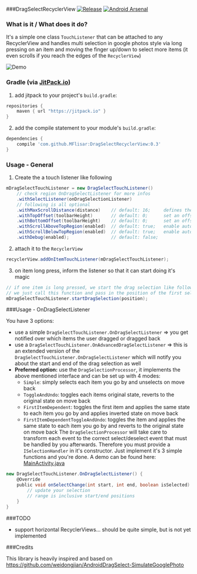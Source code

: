 ###DragSelectRecyclerView [![Release](https://jitpack.io/v/MFlisar/DragSelectRecyclerView.svg)](https://jitpack.io/#MFlisar/DragSelectRecyclerView) [![Android Arsenal](https://img.shields.io/badge/Android%20Arsenal-DragSelectRecyclerView-brightgreen.svg?style=flat)](https://android-arsenal.com/details/1/5152)

### What is it / What does it do?
It's a simple one class `TouchListener` that can be attached to any RecyclerView and handles multi selection in google photos style via long pressing on an item and moving the finger up/down to select more items (it even scrolls if you reach the edges of the `RecyclerView`)

![Demo](https://github.com/MFlisar/DragSelectRecyclerView/blob/master/files/demo.gif?raw=true)
 
### Gradle (via [JitPack.io](https://jitpack.io/))

1. add jitpack to your project's `build.gradle`:

```groovy
repositories {
	maven { url "https://jitpack.io" }
}
```

2. add the compile statement to your module's `build.gradle`:

```groovy
dependencies {
	compile 'com.github.MFlisar:DragSelectRecyclerView:0.3'
}
```

### Usage - General

1. Create the a touch listener like following

```groovy
mDragSelectTouchListener = new DragSelectTouchListener()
	// check region OnDragSelectListener for more infos
	.withSelectListener(onDragSelectionListener)
	// following is all optional
	.withMaxScrollDistance(distance)    // default: 16; 	defines the speed of the auto scrolling
	.withTopOffset(toolbarHeight)       // default: 0; 		set an offset for the touch region on top of the RecyclerView
	.withBottomOffset(toolbarHeight)    // default: 0; 		set an offset for the touch region on bottom of the RecyclerView
	.withScrollAboveTopRegion(enabled)  // default: true; 	enable auto scrolling, even if the finger is moved above the top region
	.withScrollBelowTopRegion(enabled)  // default: true; 	enable auto scrolling, even if the finger is moved below the top region
	.withDebug(enabled);                // default: false;
```

2. attach it to the `RecyclerView`

```groovy
recyclerView.addOnItemTouchListener(mDragSelectTouchListener);
```

3. on item long press, inform the listener so that it can start doing it's magic

```groovy
// if one item is long pressed, we start the drag selection like following:
// we just call this function and pass in the position of the first selected item
mDragSelectTouchListener.startDragSelection(position);
```

###Usage - OnDragSelectListener

You have 3 options:

* use a simple `DragSelectTouchListener.OnDragSelectListener` => you get notified over which items the user dragged or dragged back
* use a `DragSelectTouchListener.OnAdvancedDragSelectListener` => this is an extended version of the `DragSelectTouchListener.OnDragSelectListener` which will notify you about the start and end of the drag selection as well
* **Preferred option:** use the `DragSelectionProcessor`, it implements the above mentioned interface and can be set up with 4 modes:
  * `Simple`: simply selects each item you go by and unselects on move back
  * `ToggleAndUndo`: toggles each items original state, reverts to the original state on move back
  * `FirstItemDependent`: toggles the first item and applies the same state to each item you go by and applies inverted state on move back
  * `FirstItemDependentToggleAndUndo`: toggles the item and applies the same state to each item you go by and reverts to the original state on move back
  The `DragSelectionProcessor` will take care to transform each event to the correct select/deselect event that must be handled by you afterwards. Therefore you must provide a `ISelectionHandler` in it's constructor. Just implement it's 3 simple functions and you're done. A demo can be found here: [MainActivity.java](https://github.com/MFlisar/DragSelectRecyclerView/blob/master/demo/src/main/java/com/michaelflisar/dragselectrecyclerview/demo/MainActivity.java)

```groovy
new DragSelectTouchListener.OnDragSelectListener() {
	@Override
	public void onSelectChange(int start, int end, boolean isSelected) {
		// update your selection
		// range is inclusive start/end positions
	}
}
```

###TODO

* support horizontal RecyclerViews... should be quite simple, but is not yet implemented
	
###Credits

This library is heavily inspired and based on https://github.com/weidongjian/AndroidDragSelect-SimulateGooglePhoto
